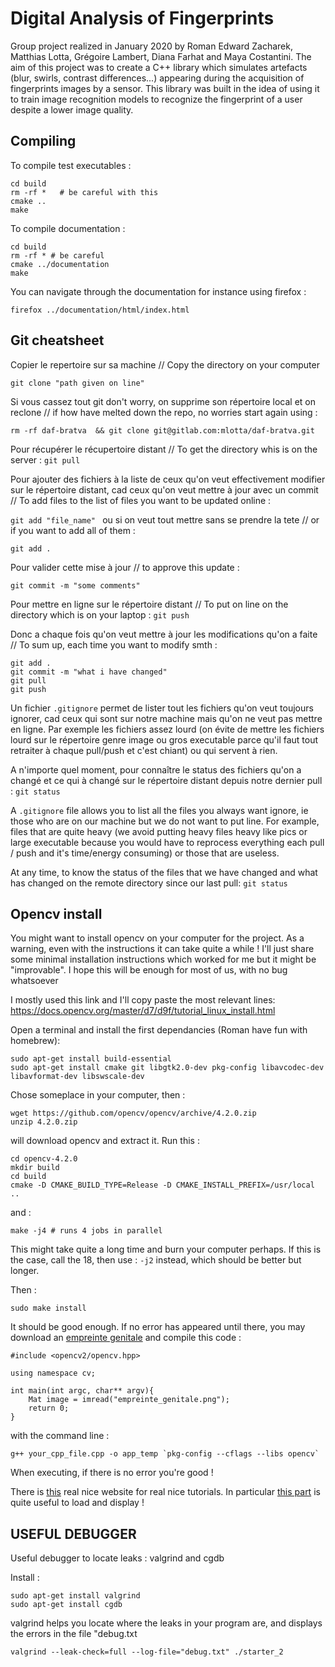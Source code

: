 # Digital Analysis of Fingerprints

Group project realized in January 2020 by Roman Edward Zacharek, Matthias Lotta, Grégoire Lambert, Diana Farhat and Maya Costantini. 
The aim of this project was to create a C++ library which simulates artefacts (blur, swirls, contrast differences...) appearing during the acquisition of fingerprints images by a sensor. This library was built in the idea of using it to train image recognition models to recognize the fingerprint of a user despite a lower image quality. 


## Compiling

To compile test executables :

```
cd build
rm -rf *   # be careful with this
cmake ..
make
```

To compile documentation :
```
cd build
rm -rf * # be careful
cmake ../documentation
make
```

You can navigate through the documentation for instance using firefox :
```
firefox ../documentation/html/index.html
```


## Git cheatsheet

Copier le repertoire sur sa machine // Copy the directory on your computer

`git clone "path given on line"`

Si vous cassez tout git don't worry, on supprime son répertoire local et on
reclone // if how have melted down the repo, no worries start again using :

`rm -rf daf-bratva  && git clone git@gitlab.com:mlotta/daf-bratva.git`

Pour récupérer le récupertoire distant // To get the directory whis is on the server :
`git pull`

Pour ajouter des fichiers à la liste de ceux qu'on veut effectivement modifier
sur le répertoire distant, cad ceux qu'on veut mettre à jour avec un commit // To add files to the list of files you want to be updated online :

`git add "file_name"
`
ou si on veut tout mettre sans se prendre la tete // or if you want to add all of them :

`git add .`

Pour valider cette mise à jour // to approve this update :

`git commit -m "some comments"`

Pour mettre en ligne sur le répertoire distant // To put on line on the directory which is on your laptop : 
`git push`

Donc a chaque fois qu'on veut mettre à jour les modifications qu'on a faite // To sum up, each time you want to modify smth :
```
git add .
git commit -m "what i have changed"
git pull
git push
```

Un fichier `.gitignore` permet de lister tout les fichiers qu'on veut toujours
ignorer, cad ceux qui sont sur notre machine mais qu'on ne veut pas mettre en
ligne. Par exemple les fichiers assez lourd (on évite de mettre les fichiers
lourd sur le répertoire genre image ou gros executable parce qu'il faut tout
retraiter à chaque pull/push et c'est chiant) ou qui servent à rien.

A n'importe quel moment, pour connaître le status des fichiers qu'on a changé et
ce qui à changé sur le répertoire distant depuis notre dernier pull : `git status`

A `.gitignore` file allows you to list all the files you always want
ignore, ie those who are on our machine but we do not want to put
line. For example, files that are quite heavy (we avoid putting heavy files
heavy like pics or large executable because you would have to reprocess everything each pull / push and it's time/energy consuming) or those that are useless.

At any time, to know the status of the files that we have changed and
what has changed on the remote directory since our last pull: `git status`


## Opencv install

You might want to install opencv on your computer for the project. As a warning,
even with the instructions it can take quite a while ! I'll just share some 
minimal installation instructions which worked for me but it might be "improvable".
I hope this will be enough for most of us, with no bug whatsoever

I mostly used this link and I'll copy paste the most relevant lines:
https://docs.opencv.org/master/d7/d9f/tutorial_linux_install.html

Open a terminal and install the first dependancies (Roman have fun with homebrew):
```
sudo apt-get install build-essential
sudo apt-get install cmake git libgtk2.0-dev pkg-config libavcodec-dev libavformat-dev libswscale-dev
```

Chose someplace in your computer, then :
```
wget https://github.com/opencv/opencv/archive/4.2.0.zip 
unzip 4.2.0.zip
```

will download opencv and extract it.
Run this :
```
cd opencv-4.2.0
mkdir build
cd build
cmake -D CMAKE_BUILD_TYPE=Release -D CMAKE_INSTALL_PREFIX=/usr/local ..
```

and :
```
make -j4 # runs 4 jobs in parallel
```
This might take quite a long time and burn your computer perhaps. If this is the
case, call the 18, then use : `-j2` instead, which should be better but longer.

Then :
```
sudo make install
```

It should be good enough. If no error has appeared until there, you may
download an [empreinte genitale](http://stateuic.habite.la/drawings/517.0.png) and compile this code :

```
#include <opencv2/opencv.hpp>

using namespace cv;

int main(int argc, char** argv){
    Mat image = imread("empreinte_genitale.png");
    return 0;
}
```
with the command line :
```
g++ your_cpp_file.cpp -o app_temp `pkg-config --cflags --libs opencv`

```
When executing, if there is no error you're good !

There is [this](https://www.opencv-srf.com/p/introduction.html) real nice website for real nice tutorials.
In particular [this part](https://www.opencv-srf.com/2017/11/load-and-display-image.html) is quite useful to load and display !


## USEFUL DEBUGGER

Useful debugger to locate leaks : valgrind and cgdb

Install :
```
sudo apt-get install valgrind 
sudo apt-get install cgdb
```

valgrind helps you locate where the leaks in your program are, and displays the errors in the file "debug.txt

```
valgrind --leak-check=full --log-file="debug.txt" ./starter_2
```

